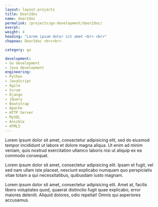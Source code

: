 ```yaml
---
layout: layout-projects
title: Door2doc 
name: door2doc
permalink: /projects/go-development/door2doc/
exerpt:
weight: 4
heading: "Lorem ipsum dolor sit amet <br> <br>"
chapeau: Door2doc <br><br>

category: go

development:
- Go development
- Java development
engineering:
- Python
- JavaScript
- Agile
- Scrum
- Django
- jQuery
- Bootstrap
- Apache 
- HTTP Server
- MySQL
- Ansible
- HTML5
---
```


Lorem ipsum dolor sit amet, consectetur adipisicing elit, sed do eiusmod tempor incididunt ut labore et dolore magna aliqua. Ut enim ad minim veniam, quis nostrud exercitation ullamco laboris nisi ut aliquip ex ea commodo consequat.

Lorem ipsum dolor sit amet, consectetur adipisicing elit. Ipsam et fugit, vel sed nam ullam iste placeat, nesciunt explicabo numquam quo perspiciatis vitae totam a qui necessitatibus, quibusdam iusto magnam.

Lorem ipsum dolor sit amet, consectetur adipisicing elit. Amet at, facilis libero voluptates quod, quaerat distinctio fugit quae explicabo, error maiores deleniti. Aliquid dolores, odio repellat! Omnis qui asperiores accusamus.